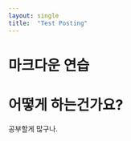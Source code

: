```yaml
---
layout: single
title:  "Test Posting"
---
```


# 마크다운 연습



어떻게 하는건가요?
=================



공부할게 많구나.
